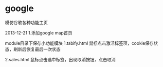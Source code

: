 google
======

模仿谷歌各种功能主页

2013-12-21
1.添加google map首页

module目录下保存小功能模块
1.tabify.html 鼠标点击激活标签项，cookie保存状态，刷新后恢复最后一次状态

2.sales.html 鼠标点击选中标签，出现取消按钮，点击取消